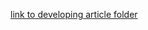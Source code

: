 [link to developing article folder](https://github.com/ASU-CPI/github-experiment/tree/master/article)
